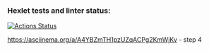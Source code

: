 ### Hexlet tests and linter status:
[![Actions Status](https://github.com/OnlySkillsR/frontend-project-46/actions/workflows/hexlet-check.yml/badge.svg)](https://github.com/OnlySkillsR/frontend-project-46/actions)

https://asciinema.org/a/A4YBZmTH1pzUZqACPg2KmWjKv - step 4
